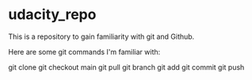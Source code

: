 # udacity_repo
This is a repository to gain familiarity with git and Github.

Here are some git commands I'm familiar with:

git clone
git checkout main
git pull
git branch
git add
git commit
git push
